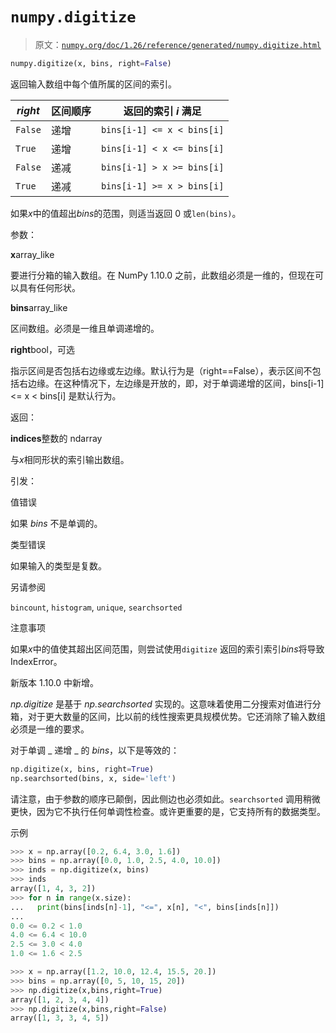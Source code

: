 # `numpy.digitize`

> 原文：[`numpy.org/doc/1.26/reference/generated/numpy.digitize.html`](https://numpy.org/doc/1.26/reference/generated/numpy.digitize.html)

```py
numpy.digitize(x, bins, right=False)
```

返回输入数组中每个值所属的区间的索引。

| *right* | 区间顺序 | 返回的索引 *i* 满足 |
| --- | --- | --- |
| `False` | 递增 | `bins[i-1] <= x < bins[i]` |
| `True` | 递增 | `bins[i-1] < x <= bins[i]` |
| `False` | 递减 | `bins[i-1] > x >= bins[i]` |
| `True` | 递减 | `bins[i-1] >= x > bins[i]` |

如果*x*中的值超出*bins*的范围，则适当返回 0 或`len(bins)`。

参数：

**x**array_like

要进行分箱的输入数组。在 NumPy 1.10.0 之前，此数组必须是一维的，但现在可以具有任何形状。

**bins**array_like

区间数组。必须是一维且单调递增的。

**right**bool，可选

指示区间是否包括右边缘或左边缘。默认行为是（right==False），表示区间不包括右边缘。在这种情况下，左边缘是开放的，即，对于单调递增的区间，bins[i-1] <= x < bins[i] 是默认行为。

返回：

**indices**整数的 ndarray

与*x*相同形状的索引输出数组。

引发：

值错误

如果 *bins* 不是单调的。

类型错误

如果输入的类型是复数。

另请参阅

`bincount`, `histogram`, `unique`, `searchsorted`

注意事项

如果*x*中的值使其超出区间范围，则尝试使用`digitize` 返回的索引索引*bins*将导致 IndexError。

新版本 1.10.0 中新增。

*np.digitize* 是基于 *np.searchsorted* 实现的。这意味着使用二分搜索对值进行分箱，对于更大数量的区间，比以前的线性搜索更具规模优势。它还消除了输入数组必须是一维的要求。

对于单调 _ 递增 _ 的 *bins*，以下是等效的：

```py
np.digitize(x, bins, right=True)
np.searchsorted(bins, x, side='left') 
```

请注意，由于参数的顺序已颠倒，因此侧边也必须如此。`searchsorted` 调用稍微更快，因为它不执行任何单调性检查。或许更重要的是，它支持所有的数据类型。

示例

```py
>>> x = np.array([0.2, 6.4, 3.0, 1.6])
>>> bins = np.array([0.0, 1.0, 2.5, 4.0, 10.0])
>>> inds = np.digitize(x, bins)
>>> inds
array([1, 4, 3, 2])
>>> for n in range(x.size):
...   print(bins[inds[n]-1], "<=", x[n], "<", bins[inds[n]])
...
0.0 <= 0.2 < 1.0
4.0 <= 6.4 < 10.0
2.5 <= 3.0 < 4.0
1.0 <= 1.6 < 2.5 
```

```py
>>> x = np.array([1.2, 10.0, 12.4, 15.5, 20.])
>>> bins = np.array([0, 5, 10, 15, 20])
>>> np.digitize(x,bins,right=True)
array([1, 2, 3, 4, 4])
>>> np.digitize(x,bins,right=False)
array([1, 3, 3, 4, 5]) 
```
